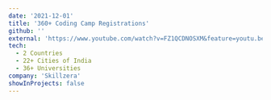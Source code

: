 ```yaml
---
date: '2021-12-01'
title: '360+ Coding Camp Registrations'
github: ''
external: 'https://www.youtube.com/watch?v=FZ1QCDNOSXM&feature=youtu.be'
tech:
  - 2 Countries
  - 22+ Cities of India
  - 36+ Universities
company: 'Skillzera'
showInProjects: false
---
```

